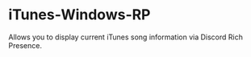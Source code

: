 # iTunes-Windows-RP
Allows you to display current iTunes song information via Discord Rich Presence. 
